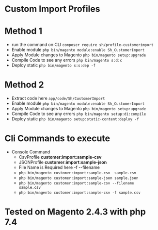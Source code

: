 # Custom Import Profiles  


# Method 1

 - run the command on CLI  `composer require sh/profile-customerimport`
 - Enable module `php bin/magento module:enable Sh_CustomerImport` 
 - Apply Module changes to Magento `php bin/magento setup:upgrade`
 - Compile Code to see any errors `php bin/magento s:d:c`
 - Deploy static `php bin/magento s:s:dep -f` 


# Method 2

 - Extract code here `app/code/Sh/CustomerImport`
 - Enable module `php bin/magento module:enable Sh_CustomerImport` 
 - Apply Module changes to Magento `php bin/magento setup:upgrade`
 - Compile Code to see any errors `php bin/magento setup:di:compile`
 - Deploy static `php bin/magento setup:static-content:deploy -f`  

# Cli Commands to execute 

 - Console Command
    - CsvProfile  **customer:import:sample-csv**
    - JSONProfile **customer:import:sample-json**
    - File Name is Required here -f --filename 
    - `php bin/magento customer:import:sample-csv  sample.csv`
    - `php bin/magento customer:import:sample-json sample.json`
    - `php bin/magento customer:import:sample-csv --filename sample.csv`
    - `php bin/magento customer:import:sample-csv -f sample.csv`
    
# Tested on Magento 2.4.3 with php 7.4
 
